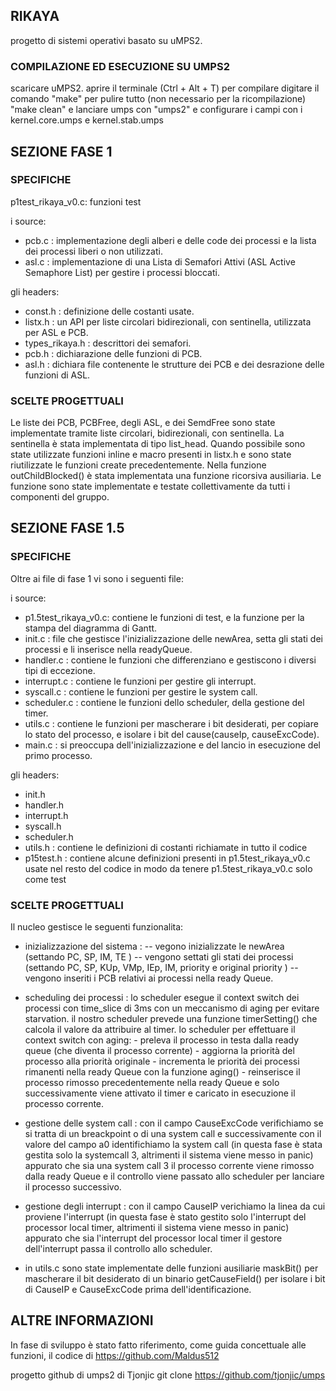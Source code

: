 ## RIKAYA
progetto di sistemi operativi basato su uMPS2.

### COMPILAZIONE ED ESECUZIONE SU UMPS2

scaricare uMPS2.
aprire il terminale (Ctrl + Alt + T)
per compilare digitare il comando
"make"
per pulire tutto (non necessario per la ricompilazione)
"make clean"
e lanciare umps con
"umps2"
e configurare i campi con i kernel.core.umps e kernel.stab.umps

## SEZIONE FASE 1

### SPECIFICHE

p1test_rikaya_v0.c: funzioni test

i source:
- pcb.c : implementazione degli alberi e delle code dei processi
        e la lista dei processi liberi o non utilizzati.
- asl.c : implementazione di una Lista di Semafori Attivi (ASL Active Semaphore List)
        per gestire i processi bloccati.

gli headers:
- const.h : definizione delle costanti usate.
- listx.h : un API per liste circolari bidirezionali, con sentinella,
        utilizzata per ASL e PCB.
- types_rikaya.h : descrittori dei semafori.
- pcb.h : dichiarazione delle funzioni di PCB.
- asl.h : dichiara file contenente le strutture dei PCB e dei desrazione delle funzioni di ASL.

### SCELTE PROGETTUALI

Le liste dei PCB, PCBFree, degli ASL, e dei SemdFree sono state implementate tramite liste circolari, bidirezionali, con sentinella. La sentinella è stata implementata di tipo list_head.
Quando possibile sono state utilizzate funzioni inline e macro presenti in listx.h e sono state riutilizzate le funzioni create precedentemente.
Nella funzione outChildBlocked() è stata implementata una funzione ricorsiva ausiliaria.
Le funzione sono state implementate e testate collettivamente da tutti i componenti del gruppo.

## SEZIONE FASE 1.5

### SPECIFICHE

Oltre ai file di fase 1 vi sono i seguenti file:

i source:
- p1.5test_rikaya_v0.c: contiene le funzioni di test, e la funzione per la stampa del diagramma di
        Gantt.
- init.c : file che gestisce l'inizializzazione delle newArea, setta gli stati dei processi e li                inserisce nella readyQueue.
- handler.c : contiene le funzioni che differenziano e gestiscono i diversi tipi di eccezione.
- interrupt.c : contiene le funzioni per gestire gli interrupt.
- syscall.c : contiene le funzioni per gestire le system call.
- scheduler.c : contiene le funzioni dello scheduler, della gestione del timer.
- utils.c : contiene le funzioni per mascherare i bit desiderati, per copiare lo stato del                      processo, e isolare i bit del cause(causeIp, causeExcCode).
- main.c : si preoccupa dell'inizializzazione e del lancio in esecuzione del primo processo.

gli headers:
- init.h
- handler.h
- interrupt.h
- syscall.h
- scheduler.h
- utils.h : contiene le definizioni di costanti richiamate in tutto il codice
- p15test.h : contiene alcune definizioni presenti in p1.5test_rikaya_v0.c usate nel resto del codice
        in modo da tenere p1.5test_rikaya_v0.c solo come test

### SCELTE PROGETTUALI

Il nucleo gestisce le seguenti funzionalita:
- inizializzazione del sistema : 
        -- vegono inizializzate le newArea
                (settando PC, SP, IM, TE )
        -- vengono settati gli stati dei processi
                (settando PC, SP, KUp, VMp, IEp, IM, priority e original priority )
        -- vengono inseriti i PCB relativi ai processi nella ready Queue.
- scheduling dei processi :
        lo scheduler esegue il context switch dei processi con time_slice di 3ms
        con un meccanismo di aging per evitare starvation.
        il nostro scheduler prevede una funzione timerSetting()
        che calcola il valore da attribuire al timer.
        lo scheduler per effettuare il context switch con aging:
                - preleva il processo in testa dalla ready queue (che diventa il processo corrente)
                - aggiorna la priorità del processo alla priorità originale
                - incrementa le priorità dei processi rimanenti nella ready Queue con la funzione aging()
                - reinserisce il processo rimosso precedentemente nella ready Queue
                e solo successivamente viene attivato il timer
                e caricato in esecuzione il processo corrente.
- gestione delle system call :
        con il campo CauseExcCode verifichiamo se si tratta di un breackpoint o di una system call
        e successivamente con il valore del campo a0 identifichiamo la system call
                (in questa fase è stata gestita solo la systemcall 3,
                altrimenti il sistema viene messo in panic)
        appurato che sia una system call 3 il processo corrente viene rimosso dalla ready Queue
        e il controllo viene passato allo scheduler per lanciare il processo successivo.
- gestione degli interrupt :
        con il campo CauseIP verichiamo la linea da cui proviene l'interrupt
                (in questa fase è stato gestito solo l'interrupt del processor local timer,
                altrimenti il sistema viene messo in panic)
        appurato che sia l'interrupt del processor local timer
        il gestore dell'interrupt passa il controllo allo scheduler.

- in utils.c sono state implementate delle funzioni ausiliarie
maskBit() per mascherare il bit desiderato di un binario
getCauseField() per isolare i bit di CauseIP e CauseExcCode prima dell'identificazione.


## ALTRE INFORMAZIONI

In fase di sviluppo è stato fatto riferimento, come guida concettuale alle funzioni, il codice di 
https://github.com/Maldus512

progetto github di umps2 di Tjonjic
git clone https://github.com/tjonjic/umps